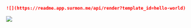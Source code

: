 ```markdown
![](https://readme.app.surmon.me/api/render?template_id=hello-world)
```

![](https://readme.app.surmon.me/api/render?template_id=hello-world&svg.width=1012&svg.height=300)
